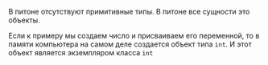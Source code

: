 В питоне отсутствуют примитивные типы.
В питоне все сущности это объекты.

Если к примеру мы создаем число и присваиваем его переменной, то в памяти компьютера на самом деле создается объект типа `int`. И этот объект является экземпляром класса `int`